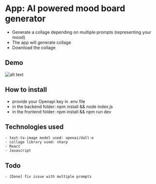 # App: AI powered mood board generator
- Generate a collage depending on multiple prompts (representing your mood)
- The app will generate collage
- Download the collage

## Demo
![alt text](<Screenshot 2024-12-17 at 2.16.19 AM.png>)

## How to install
- provide your Openapi key in .env file
- in the backend folder: npm install && node index.js
- in the frontend folder: npm install && npm run dev

## Technologies used
    - text-to-image model used: openai/dall-e
    - collage library used: sharp
    - React
    - Javascript

## Todo
    - [Done] fix issue with multiple prompts 
    
